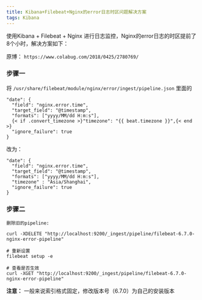 ```yaml
---
title: Kibana+Filebeat+Nginx的error日志时区问题解决方案
tags: Kibana
---
```


使用Kibana + Filebeat + Nginx 进行日志监控，Nginx的error日志的时区提前了8个小时，解决方案如下：

原博： `https://www.colabug.com/2018/0425/2780769/`

### 步骤一
将 `/usr/share/filebeat/module/nginx/error/ingest/pipeline.json` 里面的
```
"date": {
  "field": "nginx.error.time",
  "target_field": "@timestamp",
  "formats": ["yyyy/MM/dd H:m:s"],
  {< if .convert_timezone >}"timezone": "{{ beat.timezone }}",{< end >}
  "ignore_failure": true
}
```
改为：
```
"date": {
  "field": "nginx.error.time",
  "target_field": "@timestamp",
  "formats": ["yyyy/MM/dd H:m:s"],
  "timezone" : "Asia/Shanghai",
  "ignore_failure": true
}
```

### 步骤二
```
删除旧的pipeline:

curl -XDELETE "http://localhost:9200/_ingest/pipeline/filebeat-6.7.0-nginx-error-pipeline"

# 重新设置
filebeat setup -e

# 查看是否生效
curl -XGET "http://localhost:9200/_ingest/pipeline/filebeat-6.7.0-nginx-error-pipeline"
```
**注意：** 一般来说索引格式固定，修改版本号（6.7.0）为自己的安装版本
